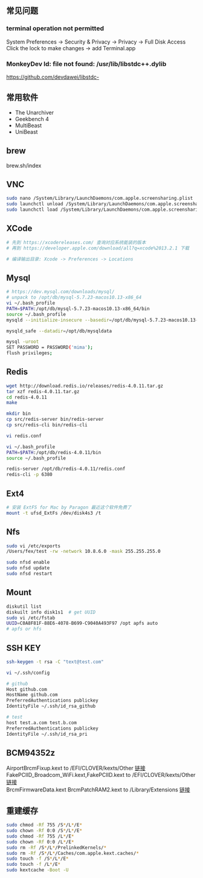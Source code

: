 ## 常见问题

### terminal operation not permitted

System Preferences -> Security & Privacy -> Privacy -> Full Disk Access
Click the lock to make changes -> add Terminal.app

### MonkeyDev ld: file not found: /usr/lib/libstdc++.dylib

https://github.com/devdawei/libstdc-


## 常用软件

* The Unarchiver
* Geekbench 4
* MultiBeast
* UniBeast

## brew

brew.sh/index

## VNC

```bash
sudo nano /System/Library/LaunchDaemons/com.apple.screensharing.plist  # vnc-server -> port 
sudo launchctl unload /System/Library/LaunchDaemons/com.apple.screensharing.plist
sudo launchctl load /System/Library/LaunchDaemons/com.apple.screensharing.plist
```
## XCode

```bash
# 先到 https://xcodereleases.com/ 查询对应系统能装的版本
# 再到 https://developer.apple.com/download/all?q=xcode%2013.2.1 下载

# 编译输出目录: Xcode -> Preferences -> Locations
```

## Mysql

```bash
# https://dev.mysql.com/downloads/mysql/
# unpack to /opt/db/mysql-5.7.23-macos10.13-x86_64
vi ~/.bash_profile
PATH=$PATH:/opt/db/mysql-5.7.23-macos10.13-x86_64/bin
source ~/.bash_profile
mysqld --initialize-insecure --basedir=/opt/db/mysql-5.7.23-macos10.13-x86_64 --datadir=/opt/db/mysqldata

mysqld_safe --datadir=/opt/db/mysqldata

mysql -uroot
SET PASSWORD = PASSWORD('mima');
flush privileges;
```

## Redis

```bash
wget http://download.redis.io/releases/redis-4.0.11.tar.gz
tar xzf redis-4.0.11.tar.gz
cd redis-4.0.11
make

mkdir bin
cp src/redis-server bin/redis-server 
cp src/redis-cli bin/redis-cli

vi redis.conf

vi ~/.bash_profile
PATH=$PATH:/opt/db/redis-4.0.11/bin
source ~/.bash_profile

redis-server /opt/db/redis-4.0.11/redis.conf
redis-cli -p 6380
```

## Ext4

```bash
# 安装 ExtFS for Mac by Paragon 最近这个软件免费了
mount -t ufsd_ExtFs /dev/disk4s3 /t
```


## Nfs

```bash
sudo vi /etc/exports
/Users/fex/test -rw -network 10.8.6.0 -mask 255.255.255.0

sudo nfsd enable
sudo nfsd update
sudo nfsd restart
```

## Mount

```bash
diskutil list
diskuilt info disk1s1  # get UUID
sudo vi /etc/fstab
UUID=C0A8F81F-88E6-4078-B699-C9040A493F97 /opt apfs auto   
# apfs or hfs
```

## SSH KEY

```bash
ssh-keygen -t rsa -C "text@test.com"

vi ~/.ssh/config

# github
Host github.com
HostName github.com
PreferredAuthentications publickey
IdentityFile ~/.ssh/id_rsa_github

# test
host test.a.com test.b.com
PreferredAuthentications publickey
IdentityFile ~/.ssh/id_rsa_pri
```

## BCM94352z

AirportBrcmFixup.kext to /EFI/CLOVER/kexts/Other [链接](https://github.com/acidanthera/AirportBrcmFixup/releases)  
FakePCIID_Broadcom_WiFi.kext,FakePCIID.kext to /EFI/CLOVER/kexts/Other [链接](https://bitbucket.org/RehabMan/os-x-fake-pci-id/downloads)  
BrcmFirmwareData.kext BrcmPatchRAM2.kext to /Library/Extensions [链接](https://bitbucket.org/RehabMan/os-x-brcmpatchram/downloads)  

## 重建缓存

```bash
sudo chmod -Rf 755 /S*/L*/E*
sudo chown -Rf 0:0 /S*/L*/E*
sudo chmod -Rf 755 /L*/E*
sudo chown -Rf 0:0 /L*/E*
sudo rm -Rf /S*/L*/PrelinkedKernels/*
sudo rm -Rf /S*/L*/Caches/com.apple.kext.caches/*
sudo touch -f /S*/L*/E*
sudo touch -f /L*/E*
sudo kextcache -Boot -U
```